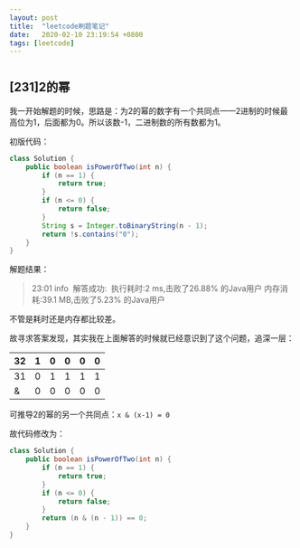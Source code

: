 ```yaml
---
layout: post
title:  "leetcode刷题笔记"
date:   2020-02-10 23:19:54 +0800
tags: [leetcode]
---
```


# 

## [231]2的幂

我一开始解题的时候，思路是：为2的幂的数字有一个共同点——2进制的时候最高位为1，后面都为0。所以该数-1，二进制数的所有数都为1。  

初版代码：

```java
class Solution {
    public boolean isPowerOfTwo(int n) {
        if (n == 1) {
            return true;
        }
        if (n <= 0) {
            return false;
        }
        String s = Integer.toBinaryString(n - 1);
        return !s.contains("0");
    }
}
```

解题结果：

> 23:01	info
> ​			解答成功:
> ​			执行耗时:2 ms,击败了26.88% 的Java用户
> ​			内存消耗:39.1 MB,击败了5.23% 的Java用户

不管是耗时还是内存都比较差。



故寻求答案发现，其实我在上面解答的时候就已经意识到了这个问题，追深一层：

| 32   | 1    | 0    | 0    | 0    | 0    |
| ---- | ---- | ---- | ---- | ---- | ---- |
| 31   | 0    | 1    | 1    | 1    | 1    |
| &    | 0    | 0    | 0    | 0    | 0    |

可推导2的幂的另一个共同点：`x & (x-1) = 0`

故代码修改为：

```java
class Solution {
    public boolean isPowerOfTwo(int n) {
        if (n == 1) {
            return true;
        }
        if (n <= 0) {
            return false;
        }
        return (n & (n - 1)) == 0;
    }
}
```



